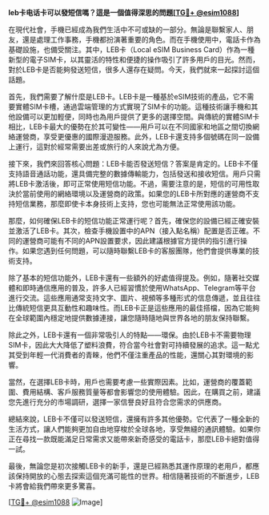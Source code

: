 **leb卡电话卡可以發短信嗎？這是一個值得深思的問題[[TG💪+ @esim1088](https://t.me/s/esim1088)]**

在現代社會，手機已經成為我們生活中不可或缺的一部分。無論是聯繫家人、朋友，還是處理工作事務，手機都扮演著重要的角色。而在手機使用中，電話卡作為基礎設施，也備受關注。其中，LEB卡（Local eSIM Business Card）作為一種新型的電子SIM卡，以其靈活的特性和便捷的操作吸引了許多用戶的目光。然而，對於LEB卡是否能夠發送短信，很多人還存在疑問。今天，我們就來一起探討這個話題。

首先，我們需要了解什麼是LEB卡。LEB卡是一種基於eSIM技術的產品，它不需要實體SIM卡槽，通過雲端管理的方式實現了SIM卡的功能。這種技術讓手機和其他設備可以更加輕便，同時也為用戶提供了更多的選擇空間。與傳統的實體SIM卡相比，LEB卡最大的優勢在於其可變性——用戶可以在不同國家和地區之間切換網絡運營商，享受更優惠的國際漫遊服務。此外，LEB卡還支持多個號碼在同一設備上運行，這對於經常需要出差或旅行的人來說尤為方便。

接下來，我們來回答核心問題：LEB卡能否發送短信？答案是肯定的。LEB卡不僅支持語音通話功能，還具備完整的數據傳輸能力，包括發送和接收短信。用戶只需將LEB卡激活後，即可正常使用短信功能。不過，需要注意的是，短信的可用性取決於當前使用的網絡環境以及運營商的政策。如果您的LEB卡所對應的運營商不支持短信業務，那麼即使卡本身技術上支持，您也可能無法正常使用該功能。

那麼，如何確保LEB卡的短信功能正常運行呢？首先，確保您的設備已經正確安裝並激活了LEB卡。其次，檢查手機設置中的APN（接入點名稱）配置是否正確。不同的運營商可能有不同的APN設置要求，因此建議根據官方提供的指引進行操作。如果您遇到任何問題，可以隨時聯繫LEB卡的客服團隊，他們會提供專業的技術支持。

除了基本的短信功能外，LEB卡還有一些額外的好處值得提及。例如，隨著社交媒體和即時通信應用的普及，許多人已經習慣於使用WhatsApp、Telegram等平台進行交流。這些應用通常支持文字、圖片、視頻等多種形式的信息傳遞，並且往往比傳統短信更具互動性和趣味性。而LEB卡正是這些應用的最佳搭檔，因為它能夠在全球範圍內穩定地提供數據連接，讓您隨時隨地與世界各地的朋友保持聯繫。

除此之外，LEB卡還有一個非常吸引人的特點——環保。由於LEB卡不需要物理SIM卡，因此大大降低了塑料浪費，符合當今社會對可持續發展的追求。這一點尤其受到年輕一代消費者的青睞，他們不僅注重產品的性能，還關心其對環境的影響。

當然，在選擇LEB卡時，用戶也需要考慮一些實際因素。比如，運營商的覆蓋範圍、費用結構、客戶服務質量等都會影響您的使用體驗。因此，在購買之前，建議您先進行充分的市場調研，選擇一家信譽良好且符合您需求的供應商。

總結來說，LEB卡不僅可以發送短信，還擁有許多其他優勢。它代表了一種全新的生活方式，讓人們能夠更加自由地穿梭於全球各地，享受無縫的通訊體驗。如果你正在尋找一款既能滿足日常需求又能帶來新奇感受的電話卡，那麼LEB卡絕對值得一試。

最後，無論您是初次接觸LEB卡的新手，還是已經熟悉其運作原理的老用戶，都應該保持開放的心態去探索這個充滿可能性的世界。相信隨著技術的不斷進步，LEB卡將會給我們帶來更多驚喜。

[[TG💪+ @esim1088](https://t.me/s/esim1088) ![Image](https://i.postimg.cc/4NQfJmqS/Snipaste-2025-05-13-00-14-12.png)]